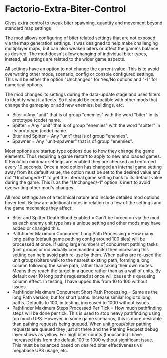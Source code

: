 # Factorio-Extra-Biter-Control
Gives extra control to tweak biter spawning, quantity and movement beyond standard map settings



The mod allows configuring of biter related settings that are not exposed via the map generation settings. It was designed to help make challenging multiplayer maps, but can also weaken biters or affect the game's balance as desired. The mod doesn't allow changing of individual biter types, instead, all settings are related to the wider game aspects.

All settings have an option to not change the current value. This is to avoid overwriting other mods, scenario, config or console configured settings. This will be either the option "Unchanged" for Yes/No options and "-1" for numerical options.

The mod changes its settings during the data-update stage and uses filters to identify what it affects. So it should be compatible with other mods that change the gameplay or add new enemies, buildings, etc.
 - Biter = Any "unit" that is of group "enemies" with the word "biter" in its prototype (code) name.
 - Spitter = Any "unit" that is of group "enemies" with the word "spitter" in its prototype (code) name.
 - Biter and Spitter = Any "unit" that is of group "enemies".
 - Spawner = Any "unit-spawner" that is of group "enemies".

Most options are startup type options due to how they change the game elements. Thus requiring a game restart to apply to new and loaded games.
If Evolution min/max settings are enabled they are checked and enforced every 10 seconds.
Once a mod option has changed an internal game setting away from its default value, the option must be set to the desired value and not "Unchanged/-1" to get the internal game setting back to its default value during the game. This is as the "Unchanged/-1" option is inert to avoid overwriting other mod's changes.

All mod settings are of a technical nature and include detailed mod options hover text. Below are additional notes in relation to a few of the settings and the game mechanics they affect:
 - Biter and Spitter Death Blood Enabled = Can't be forced on via the mod as each enemy unit type has a unique setting and other mods may have added or changed this.
 - Pathfinder Maximum Concurrent Long Path Processing = How many long paths (default game pathing config around 100 tiles) will be processed at once. If using large numbers of concurrent pathing tasks (unit groups or individually commanded units) then increasing this setting can help avoid path re-use by them. When paths are re-used the unit groups/biters walk to the nearest existing path, forming a long column following the same path, rather than taking their own routes. Means they reach the target in a queue rather than as a wall of units. By default over 10 long paths requested at once will cause this queueing column effect. In testing, I have upped this from 10 to 100 without issues.
 - Pathfinder Maximum Concurrent Short Path Processing = Same as the long Path version, but for short paths. Increase similar logic to long paths. Defaults to 100, in testing, increased to 1000 without issues.
 - Pathfinder Maximum Steps Processed Per Tick = How much pathfinding steps will be done per tick. This is used to stop heavy pathfinding using too much UPS. However, in some game scenarios, this is more desirable than pathing requests being queued. When unit group/biter pathing requests are queued they just sit there and the Pathing Request debug layer shows as yellow. For high biter counts (thousands) I have increased this from the default 100 to 1000 without significant issue. This must be balanced based on desired biter effectiveness vs megabase UPS usage, etc.
